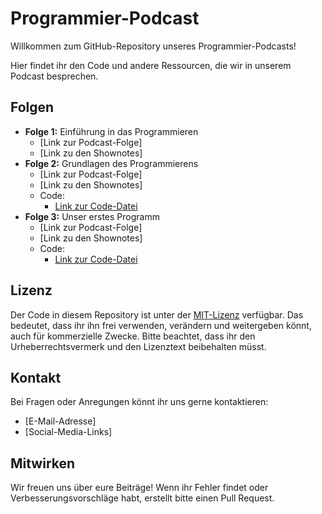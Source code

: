 # Programmier-Podcast

Willkommen zum GitHub-Repository unseres Programmier-Podcasts!

Hier findet ihr den Code und andere Ressourcen, die wir in unserem Podcast besprechen.

## Folgen

* **Folge 1:** Einführung in das Programmieren
    * [Link zur Podcast-Folge]
    * [Link zu den Shownotes]
* **Folge 2:** Grundlagen des Programmierens
    * [Link zur Podcast-Folge]
    * [Link zu den Shownotes]
    * Code:
        * [Link zur Code-Datei](codes/code-1_berechnung.py)
* **Folge 3:** Unser erstes Programm
    * [Link zur Podcast-Folge]
    * [Link zu den Shownotes]
    * Code:
        * [Link zur Code-Datei](codes/code-2_begruessung.py)

## Lizenz

Der Code in diesem Repository ist unter der [MIT-Lizenz](LICENSE.md) verfügbar. Das bedeutet, dass ihr ihn frei verwenden, verändern und weitergeben könnt, auch für kommerzielle Zwecke. Bitte beachtet, dass ihr den Urheberrechtsvermerk und den Lizenztext beibehalten müsst.

## Kontakt

Bei Fragen oder Anregungen könnt ihr uns gerne kontaktieren:

* [E-Mail-Adresse]
* [Social-Media-Links]

## Mitwirken

Wir freuen uns über eure Beiträge! Wenn ihr Fehler findet oder Verbesserungsvorschläge habt, erstellt bitte einen Pull Request.